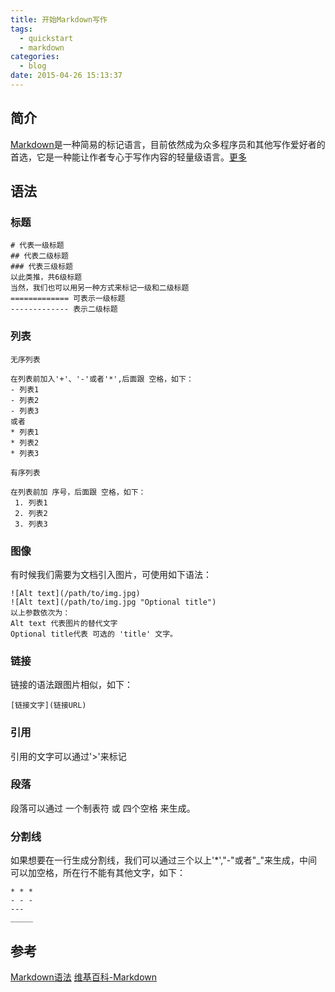 ```yaml
---
title: 开始Markdown写作
tags:
  - quickstart
  - markdown
categories:
  - blog
date: 2015-04-26 15:13:37
---
```



## 简介 ##
[Markdown]()是一种简易的标记语言，目前依然成为众多程序员和其他写作爱好者的首选，它是一种能让作者专心于写作内容的轻量级语言。[更多](https://zh.wikipedia.org/zh-cn/Markdown)

## 语法 ##
### 标题 ###

``` code
# 代表一级标题
## 代表二级标题
### 代表三级标题
以此类推，共6级标题
当然，我们也可以用另一种方式来标记一级和二级标题
============= 可表示一级标题
------------- 表示二级标题
```

### 列表 ###
``` code
无序列表

在列表前加入'+'、'-'或者'*',后面跟 空格，如下：
- 列表1
- 列表2
- 列表3
或者
* 列表1
* 列表2
* 列表3

有序列表

在列表前加 序号，后面跟 空格，如下：
 1. 列表1
 2. 列表2
 3. 列表3
```

### 图像 ###
有时候我们需要为文档引入图片，可使用如下语法：
``` code
![Alt text](/path/to/img.jpg)
![Alt text](/path/to/img.jpg "Optional title")
以上参数依次为：
Alt text 代表图片的替代文字
Optional title代表 可选的 'title' 文字。
```

### 链接 ###
链接的语法跟图片相似，如下：
``` code
[链接文字](链接URL)
```

### 引用 ###
引用的文字可以通过'>'来标记

### 段落 ###
段落可以通过 一个制表符 或 四个空格 来生成。

### 分割线 ###
如果想要在一行生成分割线，我们可以通过三个以上'*',"-"或者"_"来生成，中间可以加空格，所在行不能有其他文字，如下：
```code
* * *
- - -
---
_____
```

## 参考 ##
[Markdown语法](http://wowubuntu.com/markdown/#header)
[维基百科-Markdown](https://zh.wikipedia.org/zh-cn/Markdown)
